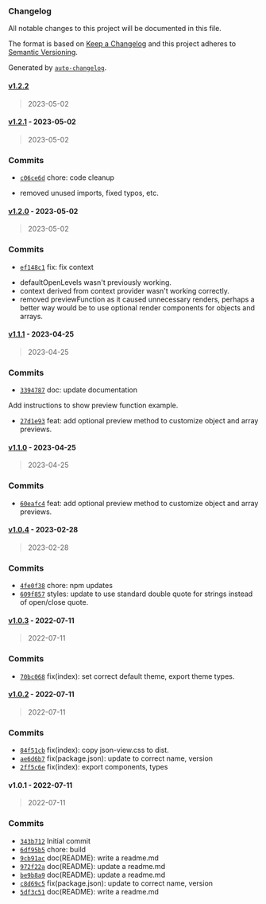 ### Changelog

All notable changes to this project will be documented in this file.

The format is based on [Keep a Changelog](https://keepachangelog.com/en/1.0.0/)
and this project adheres to [Semantic Versioning](https://semver.org/spec/v2.0.0.html).

Generated by [`auto-changelog`](https://github.com/CookPete/auto-changelog).

#### [v1.2.2](https://github.com/UtahGooner/json-view/compare/v1.2.1...v1.2.2)

> 2023-05-02

#### [v1.2.1](https://github.com/UtahGooner/json-view/compare/v1.2.0...v1.2.1) - 2023-05-02

> 2023-05-02

### Commits

- [`c06ce6d`](https://github.com/UtahGooner/json-view/commit/c06ce6d2e09d74bb3edbcc6a7c8d9318a2718d38)  chore: code cleanup

* removed unused imports, fixed typos,  etc.

#### [v1.2.0](https://github.com/UtahGooner/json-view/compare/v1.1.1...v1.2.0) - 2023-05-02

> 2023-05-02

### Commits

- [`ef148c1`](https://github.com/UtahGooner/json-view/commit/ef148c1eb7de5e7d084dc57e7a0a53313ad7bac1)  fix: fix context

* defaultOpenLevels wasn't previously working.
* context derived from context provider wasn't working correctly.
* removed previewFunction as it caused unnecessary renders, perhaps a better way would be to use optional render components for objects and arrays.

#### [v1.1.1](https://github.com/UtahGooner/json-view/compare/v1.1.0...v1.1.1) - 2023-04-25

> 2023-04-25

### Commits

- [`3394787`](https://github.com/UtahGooner/json-view/commit/339478703ea735bba8ba183e1ead55ef8ade4c0d)  doc: update documentation

Add instructions to show preview function example.
- [`27d1e93`](https://github.com/UtahGooner/json-view/commit/27d1e9350a187f1a5b4bdd7f55504923309f0cad)  feat: add optional preview method to customize object and array previews.

#### [v1.1.0](https://github.com/UtahGooner/json-view/compare/v1.0.4...v1.1.0) - 2023-04-25

> 2023-04-25

### Commits

- [`60eafc4`](https://github.com/UtahGooner/json-view/commit/60eafc472a16630e0f05248db30f48e75edea6b7)  feat: add optional preview method to customize object and array previews.

#### [v1.0.4](https://github.com/UtahGooner/json-view/compare/v1.0.3...v1.0.4) - 2023-02-28

> 2023-02-28

### Commits

- [`4fe0f38`](https://github.com/UtahGooner/json-view/commit/4fe0f38daafeca85709cd4196b6b28c80f0ec31c)  chore: npm updates
- [`609f857`](https://github.com/UtahGooner/json-view/commit/609f8577bc20d1ea97a2952b352b01e22c361c9b)  styles: update to use standard double quote for strings instead of open/close quote.

#### [v1.0.3](https://github.com/UtahGooner/json-view/compare/v1.0.2...v1.0.3) - 2022-07-11

> 2022-07-11

### Commits

- [`70bc068`](https://github.com/UtahGooner/json-view/commit/70bc0689d220aa25ef122a29599bdd032f0ab34e)  fix(index): set correct default theme, export theme types.

#### [v1.0.2](https://github.com/UtahGooner/json-view/compare/v1.0.1...v1.0.2) - 2022-07-11

> 2022-07-11

### Commits

- [`84f51cb`](https://github.com/UtahGooner/json-view/commit/84f51cbbcf8f2ac43d843ca53db7edb6e4be8c57)  fix(index): copy json-view.css to dist.
- [`ae6d6b7`](https://github.com/UtahGooner/json-view/commit/ae6d6b7fb52a91ec230e85dbe30937ca06097833)  fix(package.json): update to correct name, version
- [`2ff5c6e`](https://github.com/UtahGooner/json-view/commit/2ff5c6ef3f1961ce71914baf004c2b07ebb93240)  fix(index): export components, types

#### v1.0.1 - 2022-07-11

> 2022-07-11

### Commits

- [`343b712`](https://github.com/UtahGooner/json-view/commit/343b712a9a5b1c63e668fd67b81f9fea94a6936a)  Initial commit
- [`6df95b5`](https://github.com/UtahGooner/json-view/commit/6df95b5690a0391aecec7f0822fa4cccd23ad611)  chore: build
- [`9cb91ac`](https://github.com/UtahGooner/json-view/commit/9cb91aca16d06d2b665c66984569b25a3a1774b7)  doc(README): write a readme.md
- [`972f22a`](https://github.com/UtahGooner/json-view/commit/972f22acad1eaeb5cac22c71f2fd36ccd9f26892)  doc(README): update a readme.md
- [`be9b8a9`](https://github.com/UtahGooner/json-view/commit/be9b8a9cc35e31d3c59c271824f7191aaa3c6045)  doc(README): update a readme.md
- [`c8d69c5`](https://github.com/UtahGooner/json-view/commit/c8d69c587b243b00a38ae8cbcf2ffc4aee3dbaad)  fix(package.json): update to correct name, version
- [`5df3c51`](https://github.com/UtahGooner/json-view/commit/5df3c516fa1bcdbfce61457867d031f347b23a3a)  doc(README): write a readme.md
